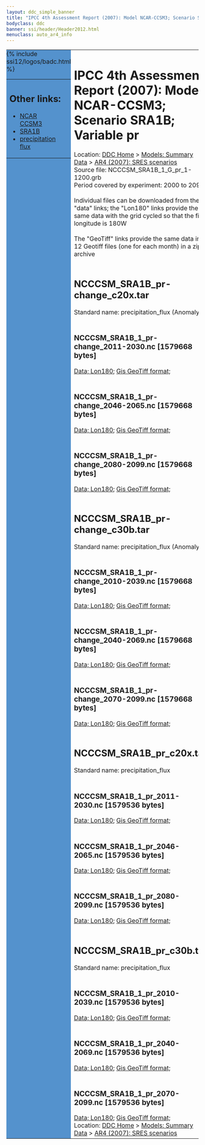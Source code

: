 ```yaml
---
layout: ddc_simple_banner
title: "IPCC 4th Assessment Report (2007): Model NCAR-CCSM3; Scenario SRA1B; Variable pr"
bodyclass: ddc
banner: ssi/header/Header2012.html
menuclass: auto_ar4_info
---
```



<table width="100%" border="0" cellspacing="0" cellpadding="0" style="border-collapse: collapse;">
<tr style="margin:0;padding:0;border:0;">
<td style="margin:0;padding:0;border:0;height:1pt;width:150pt;background:#5492CD;" valign="top" >

<div id="lh-col2" class="auto_ar4_info">
<table class="menumain" bgcolor="#5492CD" cellspacing="0" width="100%" border="0">
<tr><td>
<h2> Other links:</h2>
<ul>
<li><a href="/auto/ar4/model-NCAR-CCSM3.html">NCAR<br/>CCSM3</a></li>
<li><a href="/auto/ar4/scenario-SRA1B.html">SRA1B</a></li>
<li><a href="/auto/ar4/var-precipitation_flux.html">precipitation flux</a></li>
</ul>
</td></tr>
{% include ssi12/logos/badc.html %}
</table>
</div>
</td>
<td><h1>IPCC 4th Assessment Report (2007): Model NCAR-CCSM3; Scenario SRA1B; Variable pr</h1>

<!-- Breadcrumb1 -->
<div id="breadcrumb1" align="left">
Location: <a href="/index.html">DDC Home</a> > <a href="/sim/gcm_clim/">Models: Summary Data</a>
> <a href="/sim/gcm_clim/SRES_AR4/index.html">AR4 (2007): SRES scenarios</a>
</div>
<!-- End of Breadcrumb1 -->Source file: NCCCSM_SRA1B_1_G_pr_1-1200.grb
<br/>
Period covered by experiment: 2000 to 2099<br/>
<br/>Individual files can be downloaded from the "data" links; the "Lon180" links provide the same data
         with the grid cycled so that the first longitude is 180W<br/>
<br/>The "GeoTiff" links provide the same data in 12 Geotiff files (one for each month)
          in a zip archive<br/>
<br/><h2>NCCCSM_SRA1B_pr-change_c20x.tar</h2>
Standard name: precipitation_flux (Anomaly)<br>
<br/><h3>NCCCSM_SRA1B_1_pr-change_2011-2030.nc [1579668 bytes]</h3>
<a href="http://apps.ipcc-data.org/cgi-bin/downl/ar4_nc/pr/NCCCSM_SRA1B_1_pr-change_2011-2030.nc">Data; </a><a href="http://apps.ipcc-data.org/cgi-bin/downl/ar4_nc/pr/NCCCSM_SRA1B_1_pr-change_2011-2030.cyto180.nc"> Lon180</a>; <a href="/cgi-bin/downl/ar4_tif/pr/NCCCSM_SRA1B_1_pr-change_2011-2030.zip">Gis GeoTiff format; </a><br/>
<br/><h3>NCCCSM_SRA1B_1_pr-change_2046-2065.nc [1579668 bytes]</h3>
<a href="http://apps.ipcc-data.org/cgi-bin/downl/ar4_nc/pr/NCCCSM_SRA1B_1_pr-change_2046-2065.nc">Data; </a><a href="http://apps.ipcc-data.org/cgi-bin/downl/ar4_nc/pr/NCCCSM_SRA1B_1_pr-change_2046-2065.cyto180.nc"> Lon180</a>; <a href="/cgi-bin/downl/ar4_tif/pr/NCCCSM_SRA1B_1_pr-change_2046-2065.zip">Gis GeoTiff format; </a><br/>
<br/><h3>NCCCSM_SRA1B_1_pr-change_2080-2099.nc [1579668 bytes]</h3>
<a href="http://apps.ipcc-data.org/cgi-bin/downl/ar4_nc/pr/NCCCSM_SRA1B_1_pr-change_2080-2099.nc">Data; </a><a href="http://apps.ipcc-data.org/cgi-bin/downl/ar4_nc/pr/NCCCSM_SRA1B_1_pr-change_2080-2099.cyto180.nc"> Lon180</a>; <a href="/cgi-bin/downl/ar4_tif/pr/NCCCSM_SRA1B_1_pr-change_2080-2099.zip">Gis GeoTiff format; </a><br/>
<br/><h2>NCCCSM_SRA1B_pr-change_c30b.tar</h2>
Standard name: precipitation_flux (Anomaly)<br>
<br/><h3>NCCCSM_SRA1B_1_pr-change_2010-2039.nc [1579668 bytes]</h3>
<a href="http://apps.ipcc-data.org/cgi-bin/downl/ar4_nc/pr/NCCCSM_SRA1B_1_pr-change_2010-2039.nc">Data; </a><a href="http://apps.ipcc-data.org/cgi-bin/downl/ar4_nc/pr/NCCCSM_SRA1B_1_pr-change_2010-2039.cyto180.nc"> Lon180</a>; <a href="/cgi-bin/downl/ar4_tif/pr/NCCCSM_SRA1B_1_pr-change_2010-2039.zip">Gis GeoTiff format; </a><br/>
<br/><h3>NCCCSM_SRA1B_1_pr-change_2040-2069.nc [1579668 bytes]</h3>
<a href="http://apps.ipcc-data.org/cgi-bin/downl/ar4_nc/pr/NCCCSM_SRA1B_1_pr-change_2040-2069.nc">Data; </a><a href="http://apps.ipcc-data.org/cgi-bin/downl/ar4_nc/pr/NCCCSM_SRA1B_1_pr-change_2040-2069.cyto180.nc"> Lon180</a>; <a href="/cgi-bin/downl/ar4_tif/pr/NCCCSM_SRA1B_1_pr-change_2040-2069.zip">Gis GeoTiff format; </a><br/>
<br/><h3>NCCCSM_SRA1B_1_pr-change_2070-2099.nc [1579668 bytes]</h3>
<a href="http://apps.ipcc-data.org/cgi-bin/downl/ar4_nc/pr/NCCCSM_SRA1B_1_pr-change_2070-2099.nc">Data; </a><a href="http://apps.ipcc-data.org/cgi-bin/downl/ar4_nc/pr/NCCCSM_SRA1B_1_pr-change_2070-2099.cyto180.nc"> Lon180</a>; <a href="/cgi-bin/downl/ar4_tif/pr/NCCCSM_SRA1B_1_pr-change_2070-2099.zip">Gis GeoTiff format; </a><br/>
<br/><h2>NCCCSM_SRA1B_pr_c20x.tar</h2>
Standard name: precipitation_flux<br>
<br/><h3>NCCCSM_SRA1B_1_pr_2011-2030.nc [1579536 bytes]</h3>
<a href="http://apps.ipcc-data.org/cgi-bin/downl/ar4_nc/pr/NCCCSM_SRA1B_1_pr_2011-2030.nc">Data; </a><a href="http://apps.ipcc-data.org/cgi-bin/downl/ar4_nc/pr/NCCCSM_SRA1B_1_pr_2011-2030.cyto180.nc"> Lon180</a>; <a href="/cgi-bin/downl/ar4_tif/pr/NCCCSM_SRA1B_1_pr_2011-2030.zip">Gis GeoTiff format; </a><br/>
<br/><h3>NCCCSM_SRA1B_1_pr_2046-2065.nc [1579536 bytes]</h3>
<a href="http://apps.ipcc-data.org/cgi-bin/downl/ar4_nc/pr/NCCCSM_SRA1B_1_pr_2046-2065.nc">Data; </a><a href="http://apps.ipcc-data.org/cgi-bin/downl/ar4_nc/pr/NCCCSM_SRA1B_1_pr_2046-2065.cyto180.nc"> Lon180</a>; <a href="/cgi-bin/downl/ar4_tif/pr/NCCCSM_SRA1B_1_pr_2046-2065.zip">Gis GeoTiff format; </a><br/>
<br/><h3>NCCCSM_SRA1B_1_pr_2080-2099.nc [1579536 bytes]</h3>
<a href="http://apps.ipcc-data.org/cgi-bin/downl/ar4_nc/pr/NCCCSM_SRA1B_1_pr_2080-2099.nc">Data; </a><a href="http://apps.ipcc-data.org/cgi-bin/downl/ar4_nc/pr/NCCCSM_SRA1B_1_pr_2080-2099.cyto180.nc"> Lon180</a>; <a href="/cgi-bin/downl/ar4_tif/pr/NCCCSM_SRA1B_1_pr_2080-2099.zip">Gis GeoTiff format; </a><br/>
<br/><h2>NCCCSM_SRA1B_pr_c30b.tar</h2>
Standard name: precipitation_flux<br>
<br/><h3>NCCCSM_SRA1B_1_pr_2010-2039.nc [1579536 bytes]</h3>
<a href="http://apps.ipcc-data.org/cgi-bin/downl/ar4_nc/pr/NCCCSM_SRA1B_1_pr_2010-2039.nc">Data; </a><a href="http://apps.ipcc-data.org/cgi-bin/downl/ar4_nc/pr/NCCCSM_SRA1B_1_pr_2010-2039.cyto180.nc"> Lon180</a>; <a href="/cgi-bin/downl/ar4_tif/pr/NCCCSM_SRA1B_1_pr_2010-2039.zip">Gis GeoTiff format; </a><br/>
<br/><h3>NCCCSM_SRA1B_1_pr_2040-2069.nc [1579536 bytes]</h3>
<a href="http://apps.ipcc-data.org/cgi-bin/downl/ar4_nc/pr/NCCCSM_SRA1B_1_pr_2040-2069.nc">Data; </a><a href="http://apps.ipcc-data.org/cgi-bin/downl/ar4_nc/pr/NCCCSM_SRA1B_1_pr_2040-2069.cyto180.nc"> Lon180</a>; <a href="/cgi-bin/downl/ar4_tif/pr/NCCCSM_SRA1B_1_pr_2040-2069.zip">Gis GeoTiff format; </a><br/>
<br/><h3>NCCCSM_SRA1B_1_pr_2070-2099.nc [1579536 bytes]</h3>
<a href="http://apps.ipcc-data.org/cgi-bin/downl/ar4_nc/pr/NCCCSM_SRA1B_1_pr_2070-2099.nc">Data; </a><a href="http://apps.ipcc-data.org/cgi-bin/downl/ar4_nc/pr/NCCCSM_SRA1B_1_pr_2070-2099.cyto180.nc"> Lon180</a>; <a href="/cgi-bin/downl/ar4_tif/pr/NCCCSM_SRA1B_1_pr_2070-2099.zip">Gis GeoTiff format; </a><br/>
<!-- Breadcrumb2 -->
<div id="breadcrumb2" align="left">
Location: <a href="/index.html">DDC Home</a> > <a href="/sim/gcm_clim/">Models: Summary Data</a>
> <a href="/sim/gcm_clim/SRES_AR4/index.html">AR4 (2007): SRES scenarios</a>
</div>
<!-- End of Breadcrumb2 --></td></tr></table>
